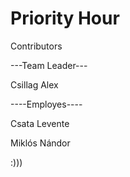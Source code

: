 # Priority Hour

Contributors


---Team Leader---


  Csillag Alex
  
  
----Employes---- 


  Csata Levente
  
  
  Miklós Nándor
  
  
  :)))
